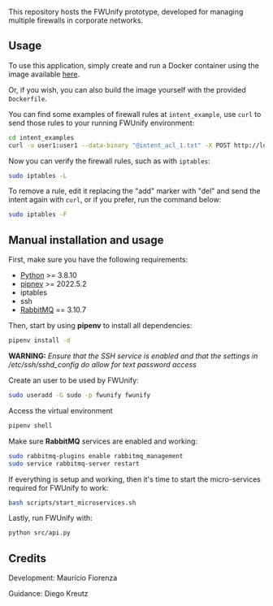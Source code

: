 [//]: # (Add FWUnify banner here)
This repository hosts the FWUnify prototype, developed for managing multiple firewalls in corporate networks.

## Usage

To use this application, simply create and run a Docker container using the image available [here](https://github.com/fw-tools/fwunify/pkgs/container/fwunify).

Or, if you wish, you can also build the image yourself with the provided `Dockerfile`.

You can find some examples of firewall rules at `intent_example`, use `curl` to send those rules to your running FWUnify environment:

```bash
cd intent_examples
curl -u user1:user1 --data-binary "@intent_acl_1.txt" -X POST http://localhost:5000
```

Now you can verify the firewall rules, such as with `iptables`:

```bash
sudo iptables -L
```

To remove a rule, edit it replacing the "add" marker with "del" and send the intent again with `curl`, or if you prefer, run the command below:

```bash
sudo iptables -F
```

## Manual installation and usage

First, make sure you have the following requirements:

- [Python](https://www.python.org/) >= 3.8.10
- [pipnev](https://pypi.org/project/pipenv/) >= 2022.5.2
- iptables
- ssh
- [RabbitMQ](https://www.rabbitmq.com/download.html) == 3.10.7

Then, start by using **pipenv** to install all dependencies:

```bash
pipenv install -d
```

**WARNING:** *Ensure that the SSH service is enabled and that the settings in /etc/ssh/sshd_config do allow for text password access*

Create an user to be used by FWUnify:

```bash
sudo useradd -G sudo -p fwunify fwunify
```

Access the virtual environment

```bash
pipenv shell
```

Make sure **RabbitMQ** services are enabled and working:

```bash
sudo rabbitmq-plugins enable rabbitmq_management
sudo service rabbitmq-server restart
```

If everything is setup and working, then it's time to start the micro-services required for FWUnify to work:

```bash
bash scripts/start_microservices.sh
```

Lastly, run FWUnify with:

```bash
python src/api.py
```

## Credits
Development: Maurício Fiorenza

Guidance: Diego Kreutz
